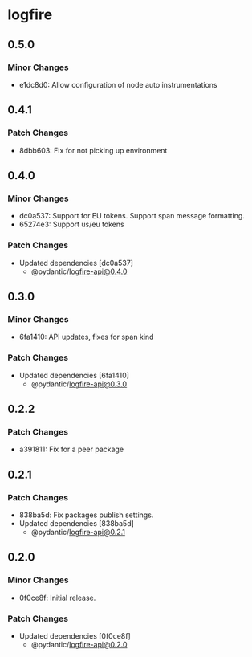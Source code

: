 # logfire

## 0.5.0

### Minor Changes

- e1dc8d0: Allow configuration of node auto instrumentations

## 0.4.1

### Patch Changes

- 8dbb603: Fix for not picking up environment

## 0.4.0

### Minor Changes

- dc0a537: Support for EU tokens. Support span message formatting.
- 65274e3: Support us/eu tokens

### Patch Changes

- Updated dependencies [dc0a537]
  - @pydantic/logfire-api@0.4.0

## 0.3.0

### Minor Changes

- 6fa1410: API updates, fixes for span kind

### Patch Changes

- Updated dependencies [6fa1410]
  - @pydantic/logfire-api@0.3.0

## 0.2.2

### Patch Changes

- a391811: Fix for a peer package

## 0.2.1

### Patch Changes

- 838ba5d: Fix packages publish settings.
- Updated dependencies [838ba5d]
  - @pydantic/logfire-api@0.2.1

## 0.2.0

### Minor Changes

- 0f0ce8f: Initial release.

### Patch Changes

- Updated dependencies [0f0ce8f]
  - @pydantic/logfire-api@0.2.0
